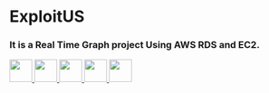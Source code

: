 <h1 color="red">ExploitUS</h1>
<h3>It is a Real Time Graph project Using AWS RDS and EC2.</h3>
   <a href="https://api.whatsapp.com/send?phone=919556328216&text=hey">
      <img src="https://exploitus.chinmayakumarbiswal.in/image/whatsapp.png" height="40px" width="40px">
   </a>
   <a href="https://www.facebook.com/situ.chinmaya">
      <img src="https://exploitus.chinmayakumarbiswal.in/image/facebook.png" height="40px" width="40px">
   </a>
   <a href="https://www.instagram.com/chinmaya.situ/">
      <img src="https://exploitus.chinmayakumarbiswal.in/image/instagram.png" height="40px" width="40px">
    </a>
    <a href="https://www.linkedin.com/in/chinmaya-kumar-biswal-16045">
       <img src="https://exploitus.chinmayakumarbiswal.in/image/linkedin.png" height="40px" width="40px">
   </a>
    <a href="https://twitter.com/Chinmaya_situ?s=09">
      <img src="https://exploitus.chinmayakumarbiswal.in/image/twitter.png" height="40px" width="40px">
   </a>
